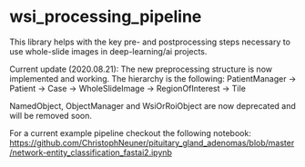 # wsi_processing_pipeline
This library helps with the key pre- and postprocessing steps necessary to use whole-slide images in deep-learning/ai projects.

Current update (2020.08.21):
The new preprocessing structure is now implemented and working.
The hierarchy is the following:
PatientManager -> Patient -> Case -> WholeSlideImage -> RegionOfInterest -> Tile

NamedObject, ObjectManager and WsiOrRoiObject are now deprecated and will be removed soon.

For a current example pipeline checkout the following notebook:
https://github.com/ChristophNeuner/pituitary_gland_adenomas/blob/master/network-entity_classification_fastai2.ipynb
